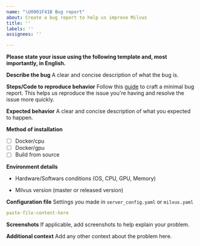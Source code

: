 ```yaml
---
name: "\U0001F41B Bug report"
about: Create a bug report to help us improve Milvus
title: ''
labels: ''
assignees: ''

---
```


**Please state your issue using the following template and, most importantly, in English.**

**Describe the bug**
A clear and concise description of what the bug is.

**Steps/Code to reproduce behavior**
Follow this [guide](http://matthewrocklin.com/blog/work/2018/02/28/minimal-bug-reports) to craft a minimal bug report. This helps us reproduce the issue you're having and resolve the issue more quickly.

**Expected behavior**
A clear and concise description of what you expected to happen.

**Method of installation**
- [ ] Docker/cpu
- [ ] Docker/gpu
- [ ] Build from source

**Environment details**
- Hardware/Softwars conditions (OS, CPU, GPU, Memory)


- Milvus version (master or released version)


**Configuration file**
Settings you made in `server_config.yaml` or `milvus.yaml`

```yaml
paste-file-content-here
```

**Screenshots**
If applicable, add screenshots to help explain your problem.

**Additional context**
Add any other context about the problem here.
